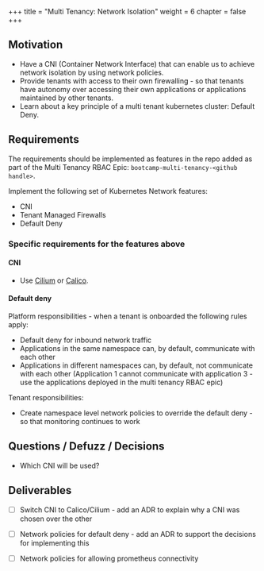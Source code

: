 +++
title = "Multi Tenancy: Network Isolation"
weight = 6
chapter = false
+++

## Motivation

* Have a CNI (Container Network Interface) that can enable us to achieve network isolation by using network policies.
* Provide tenants with access to their own firewalling - so that tenants have autonomy over accessing their own applications or applications maintained by other tenants.
* Learn about a key principle of a multi tenant kubernetes cluster: Default Deny.

## Requirements

The requirements should be implemented as features in the repo added as part of the Multi Tenancy RBAC Epic:
`bootcamp-multi-tenancy-<github handle>`.

Implement the following set of Kubernetes Network features:

* CNI
* Tenant Managed Firewalls
* Default Deny

### Specific requirements for the features above

#### CNI

* Use [Cilium](https://cilium.io/) or [Calico](https://docs.tigera.io/calico/3.25/about/). 

#### Default deny

Platform responsibilities - when a tenant is onboarded the following rules apply:
* Default deny for inbound network traffic
* Applications in the same namespace can, by default, communicate with each other
* Applications in different namespaces can, by default, not communicate with each other (Application 1 cannot communicate with application 3 - use the applications deployed in the multi tenancy RBAC epic)

Tenant responsibilities:
* Create namespace level network policies to override the default deny - so that monitoring continues to work

## Questions / Defuzz / Decisions

* Which CNI will be used?


## Deliverables 

- [ ] Switch CNI to Calico/Cilium - add an ADR to explain why a CNI was chosen over the other
- [ ] Network policies for default deny - add an ADR to support the decisions for implementing this
- [ ] Network policies for allowing prometheus connectivity

